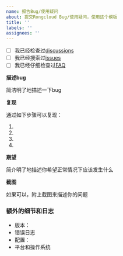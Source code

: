 ```yaml
---
name: 报告Bug/使用疑问
about: 提交Rongcloud Bug/使用疑问，使用这个模板
title: ''
labels: ''
assignees: ''
---
```


<!-- 这段文字不会显示在你的内容中。为了避免重复的信息，方便后续的检索，在提issue之前，请检查如下事项。如果是比较新手级别的问题，推荐到讨论区https://github.com/rongcloud/server-sdk-java/discussions 提问 -->

- [ ] 我已经检查过[discussions](https://github.com/rongcloud/server-sdk-java/discussions)
- [ ] 我已经搜索过[issues](https://github.com/rongcloud/server-sdk-java/issues)
- [ ] 我已经仔细检查过[FAQ](https://docs.rongcloud.cn/v4/5X/views/im/noui/faq/overview.html)

**描述bug**

简洁明了地描述一下bug

**复现**

通过如下步骤可以复现：

1. 
2. 
3. 
4. 

**期望**

简介明了地描述你希望正常情况下应该发生什么

**截图**

如果可以，附上截图来描述你的问题

### 额外的细节和日志

- 版本：
- 错误日志
- 配置：
- 平台和操作系统